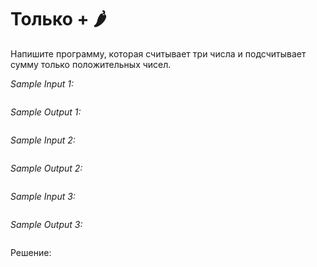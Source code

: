 # Только + 🌶️

Напишите программу, которая считывает три числа и подсчитывает сумму только положительных чисел.

*Sample Input 1:*
```

```

*Sample Output 1:*
```

```

*Sample Input 2:*
```

```

*Sample Output 2:*
```

```

*Sample Input 3:*
```

```

*Sample Output 3:*
```

```

Решение:
```python

```
